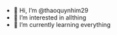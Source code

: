 - 👋 Hi, I’m @thaoquynhim29
- 👀 I’m interested in allthing
- 🌱 I’m currently learning everything

<!---
thaoquynhim29/thaoquynhim29 is a ✨ special ✨ repository because its `README.md` (this file) appears on your GitHub profile.
You can click the Preview link to take a look at your changes.
--->
